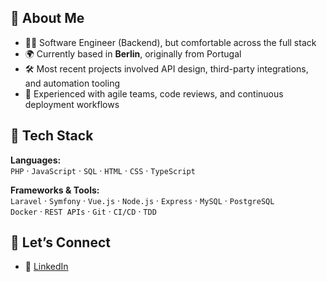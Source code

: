
## 🚀 About Me
- 🧑‍💻 Software Engineer (Backend), but comfortable across the full stack
- 🌍 Currently based in **Berlin**, originally from Portugal
- 🛠️ Most recent projects involved API design, third-party integrations, and automation tooling
- 🎯 Experienced with agile teams, code reviews, and continuous deployment workflows

## 🧰 Tech Stack

**Languages:**  
`PHP` · `JavaScript` · `SQL` · `HTML` · `CSS` · `TypeScript`

**Frameworks & Tools:**  
`Laravel` · `Symfony` · `Vue.js` · `Node.js` · `Express` · `MySQL` · `PostgreSQL`  
`Docker` · `REST APIs` · `Git` · `CI/CD` · `TDD`

## 💬 Let’s Connect

- 💼 [LinkedIn](https://www.linkedin.com/in/nunocorreia96/)
